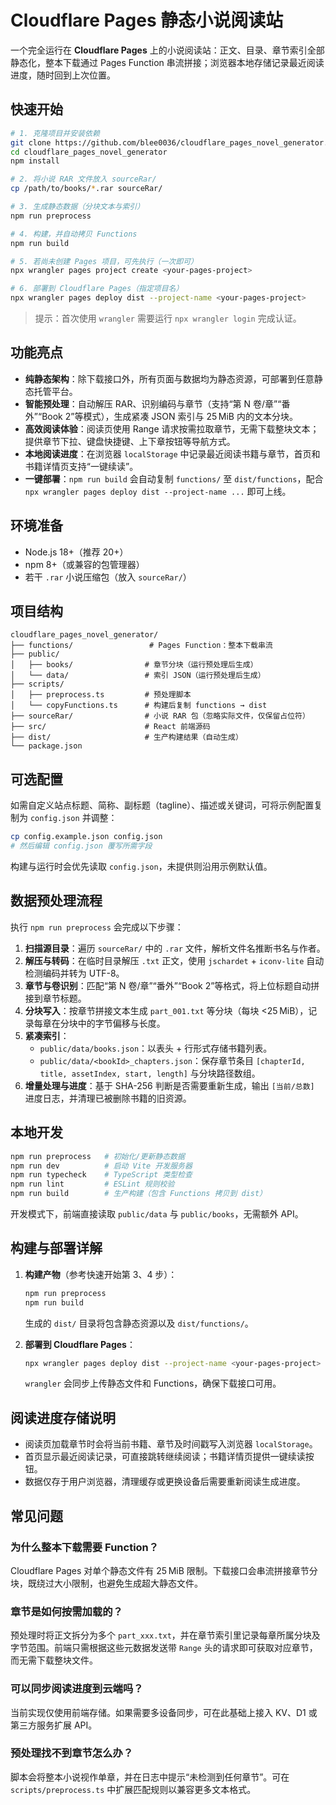 # Cloudflare Pages 静态小说阅读站

一个完全运行在 **Cloudflare Pages** 上的小说阅读站：正文、目录、章节索引全部静态化，整本下载通过 Pages Function 串流拼接；浏览器本地存储记录最近阅读进度，随时回到上次位置。

## 快速开始
```bash
# 1. 克隆项目并安装依赖
git clone https://github.com/blee0036/cloudflare_pages_novel_generator.git
cd cloudflare_pages_novel_generator
npm install

# 2. 将小说 RAR 文件放入 sourceRar/
cp /path/to/books/*.rar sourceRar/

# 3. 生成静态数据（分块文本与索引）
npm run preprocess

# 4. 构建，并自动拷贝 Functions
npm run build

# 5. 若尚未创建 Pages 项目，可先执行（一次即可）
npx wrangler pages project create <your-pages-project>

# 6. 部署到 Cloudflare Pages（指定项目名）
npx wrangler pages deploy dist --project-name <your-pages-project>
```

> 提示：首次使用 `wrangler` 需要运行 `npx wrangler login` 完成认证。

## 功能亮点
- **纯静态架构**：除下载接口外，所有页面与数据均为静态资源，可部署到任意静态托管平台。
- **智能预处理**：自动解压 RAR、识别编码与章节（支持“第 N 卷/章”“番外”“Book 2”等模式），生成紧凑 JSON 索引与 25 MiB 内的文本分块。
- **高效阅读体验**：阅读页使用 Range 请求按需拉取章节，无需下载整块文本；提供章节下拉、键盘快捷键、上下章按钮等导航方式。
- **本地阅读进度**：在浏览器 `localStorage` 中记录最近阅读书籍与章节，首页和书籍详情页支持“一键续读”。
- **一键部署**：`npm run build` 会自动复制 `functions/` 至 `dist/functions`，配合 `npx wrangler pages deploy dist --project-name ...` 即可上线。

## 环境准备
- Node.js 18+（推荐 20+）
- npm 8+（或兼容的包管理器）
- 若干 `.rar` 小说压缩包（放入 `sourceRar/`）

## 项目结构
```
cloudflare_pages_novel_generator/
├── functions/                 # Pages Function：整本下载串流
├── public/
│   ├── books/                # 章节分块（运行预处理后生成）
│   └── data/                 # 索引 JSON（运行预处理后生成）
├── scripts/
│   ├── preprocess.ts         # 预处理脚本
│   └── copyFunctions.ts      # 构建后复制 functions → dist
├── sourceRar/                # 小说 RAR 包（忽略实际文件，仅保留占位符）
├── src/                      # React 前端源码
├── dist/                     # 生产构建结果（自动生成）
└── package.json
```

## 可选配置
如需自定义站点标题、简称、副标题（tagline）、描述或关键词，可将示例配置复制为 `config.json` 并调整：

```bash
cp config.example.json config.json
# 然后编辑 config.json 覆写所需字段
```

构建与运行时会优先读取 `config.json`，未提供则沿用示例默认值。

## 数据预处理流程
执行 `npm run preprocess` 会完成以下步骤：

1. **扫描源目录**：遍历 `sourceRar/` 中的 `.rar` 文件，解析文件名推断书名与作者。
2. **解压与转码**：在临时目录解压 `.txt` 正文，使用 `jschardet` + `iconv-lite` 自动检测编码并转为 UTF-8。
3. **章节与卷识别**：匹配“第 N 卷/章”“番外”“Book 2”等格式，将上位标题自动拼接到章节标题。
4. **分块写入**：按章节拼接文本生成 `part_001.txt` 等分块（每块 <25 MiB），记录每章在分块中的字节偏移与长度。
5. **紧凑索引**：
   - `public/data/books.json`：以表头 + 行形式存储书籍列表。
   - `public/data/<bookId>_chapters.json`：保存章节条目 `[chapterId, title, assetIndex, start, length]` 与分块路径数组。
6. **增量处理与进度**：基于 SHA-256 判断是否需要重新生成，输出 `[当前/总数]` 进度日志，并清理已被删除书籍的旧资源。

## 本地开发
```bash
npm run preprocess   # 初始化/更新静态数据
npm run dev          # 启动 Vite 开发服务器
npm run typecheck    # TypeScript 类型检查
npm run lint         # ESLint 规则校验
npm run build        # 生产构建（包含 Functions 拷贝到 dist）
```

开发模式下，前端直接读取 `public/data` 与 `public/books`，无需额外 API。

## 构建与部署详解
1. **构建产物**（参考快速开始第 3、4 步）：
   ```bash
   npm run preprocess
   npm run build
   ```
   生成的 `dist/` 目录将包含静态资源以及 `dist/functions/`。

2. **部署到 Cloudflare Pages**：
   ```bash
   npx wrangler pages deploy dist --project-name <your-pages-project>
   ```
   `wrangler` 会同步上传静态文件和 Functions，确保下载接口可用。

## 阅读进度存储说明
- 阅读页加载章节时会将当前书籍、章节及时间戳写入浏览器 `localStorage`。
- 首页显示最近阅读记录，可直接跳转继续阅读；书籍详情页提供一键续读按钮。
- 数据仅存于用户浏览器，清理缓存或更换设备后需要重新阅读生成进度。

## 常见问题

### 为什么整本下载需要 Function？
Cloudflare Pages 对单个静态文件有 25 MiB 限制。下载接口会串流拼接章节分块，既绕过大小限制，也避免生成超大静态文件。

### 章节是如何按需加载的？
预处理时将正文拆分为多个 `part_xxx.txt`，并在章节索引里记录每章所属分块及字节范围。前端只需根据这些元数据发送带 `Range` 头的请求即可获取对应章节，而无需下载整块文件。

### 可以同步阅读进度到云端吗？
当前实现仅使用前端存储。如果需要多设备同步，可在此基础上接入 KV、D1 或第三方服务扩展 API。

### 预处理找不到章节怎么办？
脚本会将整本小说视作单章，并在日志中提示“未检测到任何章节”。可在 `scripts/preprocess.ts` 中扩展匹配规则以兼容更多文本格式。
